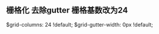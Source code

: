 ## 栅格化  去除gutter  栅格基数改为24
$grid-columns:              24 !default; 
$grid-gutter-width:         0px !default;